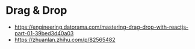 # Drag & Drop

- https://engineering.datorama.com/mastering-drag-drop-with-reactjs-part-01-39bed3d40a03
- https://zhuanlan.zhihu.com/p/82565482